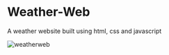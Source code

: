 # Weather-Web
A weather website built using html, css and javascript


![weatherweb](https://user-images.githubusercontent.com/129876043/229839010-01cf4ebe-9180-4c24-a1d5-9e90142c476a.jpg)
